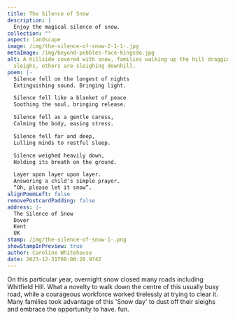 ```yaml
---
title: The Silence of Snow
description: |
  Enjoy the magical silence of snow.
collection: ""
aspect: landscape
image: /img/the-silence-of-snow-2-1-1-.jpg
metaImage: /img/beyond-pebbles-face-kingsdo.jpg
alt: A hillside covered with snow, families walking up the hill dragging
  sleighs, others are sleighing downhill.
poem: |-
  Silence fell on the longest of nights
  Extinguishing sound. Bringing light.

  Silence fell like a blanket of peace 
  Soothing the soul, bringing release.

  Silence fell as a gentle caress,
  Calming the body, easing stress.

  Silence fell far and deep,
  Lulling minds to restful sleep.

  Silence weighed heavily down,
  Holding its breath on the ground.

  Layer upon layer upon layer.
  Answering a child's simple prayer.
  “Oh, please let it snow”.
alignPoemLeft: false
removePostcardPadding: false
address: |-
  The Silence of Snow
  Dover
  Kent 
  UK
stamp: /img/the-silence-of-snow-1-.png
showStampInPreview: true
author: Caroline Whitehouse
date: 2023-12-31T08:00:20.974Z
---
```

On this particular year, overnight snow closed many roads including Whitfield Hill. What a novelty to walk down the centre of this usually busy road, while a courageous workforce worked tirelessly at trying to clear it. Many families took advantage of this 'Snow day' to dust off their sleighs and embrace the opportunity to have. fun.